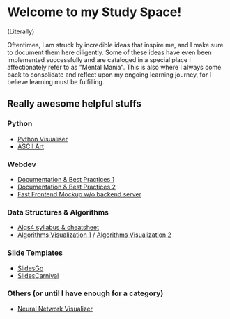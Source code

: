 # Welcome to my Study Space! 
(Literally)

Oftentimes, I am struck by incredible ideas that inspire me, and I make sure to document them here diligently. Some of these ideas have even been implemented successfully and are cataloged in a special place I affectionately refer to as "Mental Mania".
This is also where I always come back to consolidate and reflect upon my ongoing learning journey, for I believe learning must be fulfilling.

## Really awesome helpful stuffs
### Python
- [Python Visualiser](www.pythontutor.com)
- [ASCII Art](http://patorjk.com/software/taag/#p=display&f=Graffiti&t=Type%20Something%20)

### Webdev
- [Documentation & Best Practices 1](https://devdocs.io/)
- [Documentation & Best Practices 2](https://developer.mozilla.org/en-US/)
- [Fast Frontend Mockup w/o backend server](https://jsfiddle.net/)

### Data Structures &amp; Algorithms
- [Algs4 syllabus & cheatsheet](https://algs4.cs.princeton.edu/cheatsheet/)
- [Algorithms Visualization 1](https://www.cs.usfca.edu/~galles/visualization/Algorithms.html) / [Algorithms Visualization 2](https://visualgo.net/en)

### Slide Templates
- [SlidesGo](https://slidesgo.com/)
- [SlidesCarnival](https://slidescarnival.com/)

### Others (or until I have enough for a category)
- [Neural Network Visualizer](https://playground.tensorflow.org/)
